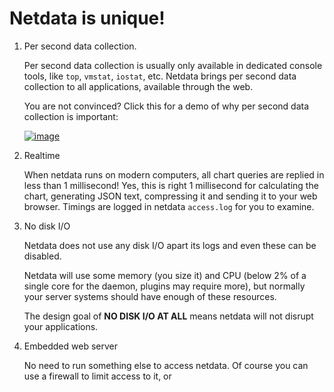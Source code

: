 # Netdata is unique!

1. Per second data collection.

   Per second data collection is usually only available in dedicated console tools, like `top`, `vmstat`, `iostat`, etc. Netdata brings per second data collection to all applications, available through the web.

   You are not convinced? Click this for a demo of why per second data collection is important:

   [![image](https://cloud.githubusercontent.com/assets/2662304/12373555/abd56f04-bc85-11e5-9fa1-10aa3a4b648b.png)](http://netdata.firehol.org/demo2.html)

2. Realtime

   When netdata runs on modern computers, all chart queries are replied in less than 1 millisecond! Yes, this is right 1 millisecond for calculating the chart, generating JSON text, compressing it and sending it to your web browser. Timings are logged in netdata `access.log` for you to examine.

3. No disk I/O

   Netdata does not use any disk I/O apart its logs and even these can be disabled.

   Netdata will use some memory (you size it) and CPU (below 2% of a single core for the daemon, plugins may require more), but normally your server systems should have enough of these resources.

   The design goal of **NO DISK I/O AT ALL** means netdata will not disrupt your applications.

4. Embedded web server

   No need to run something else to access netdata. Of course you can use a firewall to limit access to it, or 


